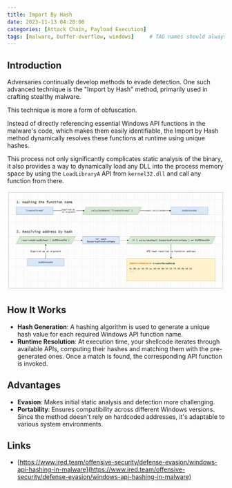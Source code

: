 ```yaml
---
title: Import By Hash
date: 2023-11-13 04:20:00
categories: [Attack Chain, Payload Execution]
tags: [malware, buffer-overflow, windows]     # TAG names should always be lowercase
---
```


## Introduction

Adversaries continually develop methods to evade detection.
One such advanced technique is the "Import by Hash" method, primarily used in crafting stealthy malware.

This technique is more a form of obfuscation. 

Instead of directly referencing essential Windows API functions in the malware's code, which makes them easily identifiable, the Import by Hash method dynamically resolves these functions at runtime using unique hashes.

This process not only significantly complicates static analysis of the binary, it also provides a way to dynamically load any DLL into the process memory space by using the `LoadLibraryA` API from `kernel32.dll` and call any function from there.

![Import By Hash](/assets/img/import-by-hash.jpg)

## How It Works

- **Hash Generation**: A hashing algorithm is used to generate a unique hash value for each required Windows API function name. 
- **Runtime Resolution**: At execution time, your shellcode iterates through available APIs, computing their hashes and matching them with the pre-generated ones. Once a match is found, the corresponding API function is invoked.

## Advantages

- **Evasion**: Makes initial static analysis and detection more challenging.
- **Portability**: Ensures compatibility across different Windows versions. Since the method doesn't rely on hardcoded addresses, it's adaptable to various system environments.

## Links

- [https://www.ired.team/offensive-security/defense-evasion/windows-api-hashing-in-malware](https://www.ired.team/offensive-security/defense-evasion/windows-api-hashing-in-malware)
